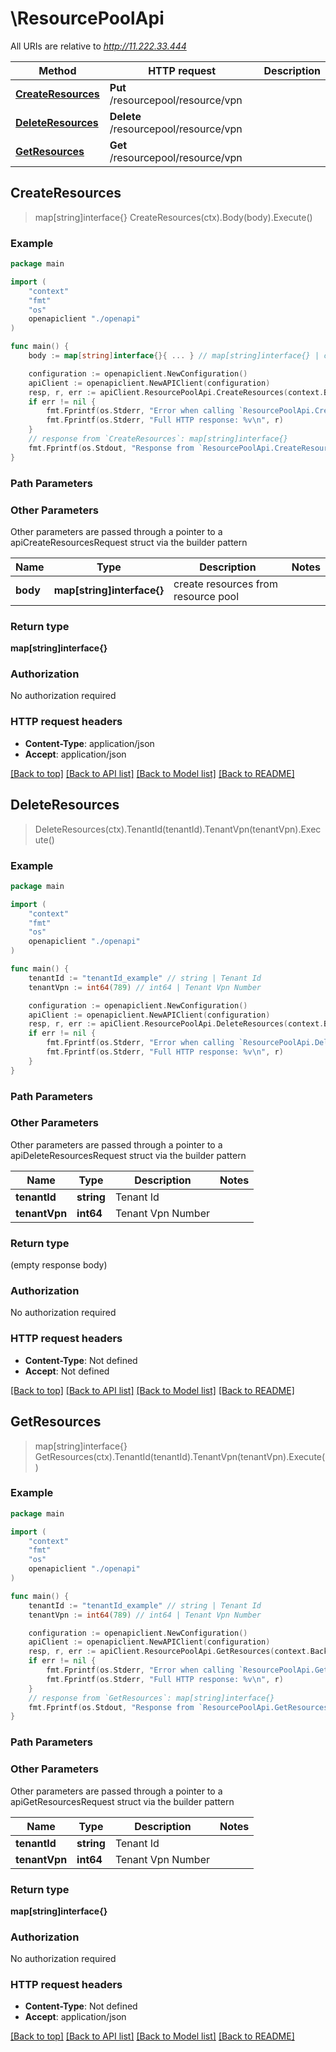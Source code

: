 # \ResourcePoolApi

All URIs are relative to *http://11.222.33.444*

Method | HTTP request | Description
------------- | ------------- | -------------
[**CreateResources**](ResourcePoolApi.md#CreateResources) | **Put** /resourcepool/resource/vpn | 
[**DeleteResources**](ResourcePoolApi.md#DeleteResources) | **Delete** /resourcepool/resource/vpn | 
[**GetResources**](ResourcePoolApi.md#GetResources) | **Get** /resourcepool/resource/vpn | 



## CreateResources

> map[string]interface{} CreateResources(ctx).Body(body).Execute()





### Example

```go
package main

import (
    "context"
    "fmt"
    "os"
    openapiclient "./openapi"
)

func main() {
    body := map[string]interface{}{ ... } // map[string]interface{} | create resources from resource pool (optional)

    configuration := openapiclient.NewConfiguration()
    apiClient := openapiclient.NewAPIClient(configuration)
    resp, r, err := apiClient.ResourcePoolApi.CreateResources(context.Background()).Body(body).Execute()
    if err != nil {
        fmt.Fprintf(os.Stderr, "Error when calling `ResourcePoolApi.CreateResources``: %v\n", err)
        fmt.Fprintf(os.Stderr, "Full HTTP response: %v\n", r)
    }
    // response from `CreateResources`: map[string]interface{}
    fmt.Fprintf(os.Stdout, "Response from `ResourcePoolApi.CreateResources`: %v\n", resp)
}
```

### Path Parameters



### Other Parameters

Other parameters are passed through a pointer to a apiCreateResourcesRequest struct via the builder pattern


Name | Type | Description  | Notes
------------- | ------------- | ------------- | -------------
 **body** | **map[string]interface{}** | create resources from resource pool | 

### Return type

**map[string]interface{}**

### Authorization

No authorization required

### HTTP request headers

- **Content-Type**: application/json
- **Accept**: application/json

[[Back to top]](#) [[Back to API list]](../README.md#documentation-for-api-endpoints)
[[Back to Model list]](../README.md#documentation-for-models)
[[Back to README]](../README.md)


## DeleteResources

> DeleteResources(ctx).TenantId(tenantId).TenantVpn(tenantVpn).Execute()





### Example

```go
package main

import (
    "context"
    "fmt"
    "os"
    openapiclient "./openapi"
)

func main() {
    tenantId := "tenantId_example" // string | Tenant Id
    tenantVpn := int64(789) // int64 | Tenant Vpn Number

    configuration := openapiclient.NewConfiguration()
    apiClient := openapiclient.NewAPIClient(configuration)
    resp, r, err := apiClient.ResourcePoolApi.DeleteResources(context.Background()).TenantId(tenantId).TenantVpn(tenantVpn).Execute()
    if err != nil {
        fmt.Fprintf(os.Stderr, "Error when calling `ResourcePoolApi.DeleteResources``: %v\n", err)
        fmt.Fprintf(os.Stderr, "Full HTTP response: %v\n", r)
    }
}
```

### Path Parameters



### Other Parameters

Other parameters are passed through a pointer to a apiDeleteResourcesRequest struct via the builder pattern


Name | Type | Description  | Notes
------------- | ------------- | ------------- | -------------
 **tenantId** | **string** | Tenant Id | 
 **tenantVpn** | **int64** | Tenant Vpn Number | 

### Return type

 (empty response body)

### Authorization

No authorization required

### HTTP request headers

- **Content-Type**: Not defined
- **Accept**: Not defined

[[Back to top]](#) [[Back to API list]](../README.md#documentation-for-api-endpoints)
[[Back to Model list]](../README.md#documentation-for-models)
[[Back to README]](../README.md)


## GetResources

> map[string]interface{} GetResources(ctx).TenantId(tenantId).TenantVpn(tenantVpn).Execute()





### Example

```go
package main

import (
    "context"
    "fmt"
    "os"
    openapiclient "./openapi"
)

func main() {
    tenantId := "tenantId_example" // string | Tenant Id
    tenantVpn := int64(789) // int64 | Tenant Vpn Number

    configuration := openapiclient.NewConfiguration()
    apiClient := openapiclient.NewAPIClient(configuration)
    resp, r, err := apiClient.ResourcePoolApi.GetResources(context.Background()).TenantId(tenantId).TenantVpn(tenantVpn).Execute()
    if err != nil {
        fmt.Fprintf(os.Stderr, "Error when calling `ResourcePoolApi.GetResources``: %v\n", err)
        fmt.Fprintf(os.Stderr, "Full HTTP response: %v\n", r)
    }
    // response from `GetResources`: map[string]interface{}
    fmt.Fprintf(os.Stdout, "Response from `ResourcePoolApi.GetResources`: %v\n", resp)
}
```

### Path Parameters



### Other Parameters

Other parameters are passed through a pointer to a apiGetResourcesRequest struct via the builder pattern


Name | Type | Description  | Notes
------------- | ------------- | ------------- | -------------
 **tenantId** | **string** | Tenant Id | 
 **tenantVpn** | **int64** | Tenant Vpn Number | 

### Return type

**map[string]interface{}**

### Authorization

No authorization required

### HTTP request headers

- **Content-Type**: Not defined
- **Accept**: application/json

[[Back to top]](#) [[Back to API list]](../README.md#documentation-for-api-endpoints)
[[Back to Model list]](../README.md#documentation-for-models)
[[Back to README]](../README.md)

